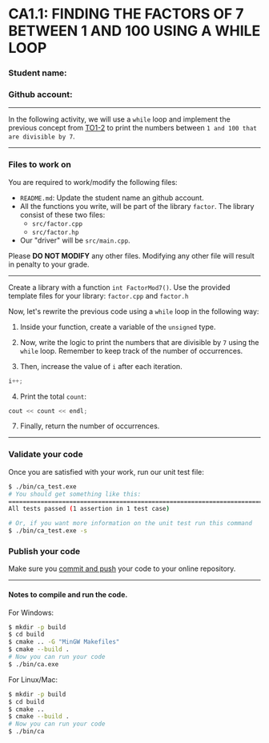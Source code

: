 # CA1.1: FINDING THE FACTORS OF 7 BETWEEN 1 AND 100 USING A WHILE LOOP

### Student name:

### Github account:
---
In the following activity, we will use a `while` loop and implement 
the previous concept from [TO1-2](../TO1-2/README.md) to print the 
numbers between `1 and 100 that are divisible by 7`.

---
### Files to work on
You are required to work/modify the following files:
- `README.md`: Update the student name an github account.
- All the functions you write, will be part of the library `factor`. The library consist of these two files: 
  - `src/factor.cpp`
  - `src/factor.hp`
- Our "driver" will be `src/main.cpp`.

Please **DO NOT MODIFY** any other files. Modifying any other file will result in penalty to your grade.

---

Create a library with a function `int FactorMod7()`. Use the provided template files for your 
library: `factor.cpp` and `factor.h`  

Now, let's rewrite the previous code using a `while` loop in the following way:

1. Inside your function, create a variable of the `unsigned` type. 

2. Now, write the logic to print the numbers that are divisible by `7` 
   using the `while` loop. Remember to keep track of the number of occurrences.

3. Then, increase the value of `i` after each iteration.
```cpp
i++;
```

4.  Print the total `count`:
```c++
cout << count << endl;
```

7. Finally, return the number of occurrences. 

---

### Validate your code
Once you are satisfied with your work, run our unit test file:

```bash
$ ./bin/ca_test.exe
# You should get something like this:
===============================================================================
All tests passed (1 assertion in 1 test case)

# Or, if you want more information on the unit test run this command
$ ./bin/ca_test.exe -s

```
### Publish your code
Make sure you [commit and push](https://code.visualstudio.com/docs/editor/versioncontrol) your code to your online repository.

---
#### Notes to compile and run the code.
For Windows:
```bash
$ mkdir -p build
$ cd build
$ cmake .. -G "MinGW Makefiles"
$ cmake --build .
# Now you can run your code
$ ./bin/ca.exe
```
For Linux/Mac:
```bash
$ mkdir -p build
$ cd build
$ cmake ..
$ cmake --build .
# Now you can run your code
$ ./bin/ca
```